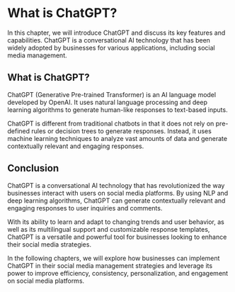 What is ChatGPT?
====================================================

In this chapter, we will introduce ChatGPT and discuss its key features and capabilities. ChatGPT is a conversational AI technology that has been widely adopted by businesses for various applications, including social media management.

What is ChatGPT?
----------------

ChatGPT (Generative Pre-trained Transformer) is an AI language model developed by OpenAI. It uses natural language processing and deep learning algorithms to generate human-like responses to text-based inputs.

ChatGPT is different from traditional chatbots in that it does not rely on pre-defined rules or decision trees to generate responses. Instead, it uses machine learning techniques to analyze vast amounts of data and generate contextually relevant and engaging responses.

Conclusion
----------

ChatGPT is a conversational AI technology that has revolutionized the way businesses interact with users on social media platforms. By using NLP and deep learning algorithms, ChatGPT can generate contextually relevant and engaging responses to user inquiries and comments.

With its ability to learn and adapt to changing trends and user behavior, as well as its multilingual support and customizable response templates, ChatGPT is a versatile and powerful tool for businesses looking to enhance their social media strategies.

In the following chapters, we will explore how businesses can implement ChatGPT in their social media management strategies and leverage its power to improve efficiency, consistency, personalization, and engagement on social media platforms.
